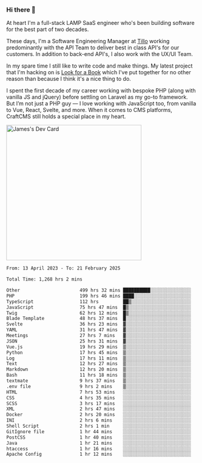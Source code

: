 ### Hi there 👋

<!--
**JamesNock/JamesNock** is a ✨ _special_ ✨ repository because its `README.md` (this file) appears on your GitHub profile.

Here are some ideas to get you started:

- 🔭 I’m currently working on ...
- 🌱 I’m currently learning ...
- 👯 I’m looking to collaborate on ...
- 🤔 I’m looking for help with ...
- 💬 Ask me about ...
- 📫 How to reach me: ...
- 😄 Pronouns: ...
- ⚡ Fun fact: ...
-->
At heart I'm a full-stack LAMP SaaS engineer who's been building software for the best part of two decades.

These days, I'm a Software Engineering Manager at [Tillo](https://www.tillo.io/) working predominantly with the API Team to deliver best in class API's for our customers. In addition to back-end API's, I also work with the UX/UI Team.

In my spare time I still like to write code and make things. My latest project that I'm hacking on is [Look for a Book](https://www.lookforabook.co.uk/) which I've put together for no other reason than because I think it's a nice thing to do.

I spent the first decade of my career working with bespoke PHP (along with vanilla JS and jQuery) before settling on Laravel as my go-to framework. But I’m not just a PHP guy — I love working with JavaScript too, from vanilla to Vue, React, Svelte, and more. When it comes to CMS platforms, CraftCMS still holds a special place in my heart.

<a href="https://app.daily.dev/h2onock"><img src="https://api.daily.dev/devcards/v2/XQraFlxE3JPWOlcSuOB2K.png?type=default&r=18u" width="356" alt="James's Dev Card"/></a>

<!--START_SECTION:waka-->

```txt
From: 13 April 2023 - To: 21 February 2025

Total Time: 1,268 hrs 2 mins

Other                      499 hrs 32 mins ██████████░░░░░░░░░░░░░░░   39.40 %
PHP                        199 hrs 46 mins ████░░░░░░░░░░░░░░░░░░░░░   15.75 %
TypeScript                 112 hrs         ██▒░░░░░░░░░░░░░░░░░░░░░░   08.83 %
JavaScript                 75 hrs 47 mins  █▒░░░░░░░░░░░░░░░░░░░░░░░   05.98 %
Twig                       62 hrs 12 mins  █▒░░░░░░░░░░░░░░░░░░░░░░░   04.91 %
Blade Template             48 hrs 37 mins  █░░░░░░░░░░░░░░░░░░░░░░░░   03.83 %
Svelte                     36 hrs 23 mins  ▓░░░░░░░░░░░░░░░░░░░░░░░░   02.87 %
YAML                       31 hrs 47 mins  ▓░░░░░░░░░░░░░░░░░░░░░░░░   02.51 %
Meetings                   27 hrs 7 mins   ▓░░░░░░░░░░░░░░░░░░░░░░░░   02.14 %
JSON                       25 hrs 31 mins  ▓░░░░░░░░░░░░░░░░░░░░░░░░   02.01 %
Vue.js                     19 hrs 29 mins  ▒░░░░░░░░░░░░░░░░░░░░░░░░   01.54 %
Python                     17 hrs 45 mins  ▒░░░░░░░░░░░░░░░░░░░░░░░░   01.40 %
Log                        17 hrs 11 mins  ▒░░░░░░░░░░░░░░░░░░░░░░░░   01.36 %
Text                       12 hrs 27 mins  ▒░░░░░░░░░░░░░░░░░░░░░░░░   00.98 %
Markdown                   12 hrs 20 mins  ▒░░░░░░░░░░░░░░░░░░░░░░░░   00.97 %
Bash                       11 hrs 18 mins  ▒░░░░░░░░░░░░░░░░░░░░░░░░   00.89 %
textmate                   9 hrs 37 mins   ▒░░░░░░░░░░░░░░░░░░░░░░░░   00.76 %
.env file                  9 hrs 2 mins    ▒░░░░░░░░░░░░░░░░░░░░░░░░   00.71 %
HTML                       7 hrs 53 mins   ░░░░░░░░░░░░░░░░░░░░░░░░░   00.62 %
CSS                        4 hrs 35 mins   ░░░░░░░░░░░░░░░░░░░░░░░░░   00.36 %
SCSS                       3 hrs 17 mins   ░░░░░░░░░░░░░░░░░░░░░░░░░   00.26 %
XML                        2 hrs 47 mins   ░░░░░░░░░░░░░░░░░░░░░░░░░   00.22 %
Docker                     2 hrs 20 mins   ░░░░░░░░░░░░░░░░░░░░░░░░░   00.18 %
INI                        2 hrs 6 mins    ░░░░░░░░░░░░░░░░░░░░░░░░░   00.17 %
Shell Script               2 hrs 1 min     ░░░░░░░░░░░░░░░░░░░░░░░░░   00.16 %
GitIgnore file             1 hr 44 mins    ░░░░░░░░░░░░░░░░░░░░░░░░░   00.14 %
PostCSS                    1 hr 40 mins    ░░░░░░░░░░░░░░░░░░░░░░░░░   00.13 %
Java                       1 hr 21 mins    ░░░░░░░░░░░░░░░░░░░░░░░░░   00.11 %
htaccess                   1 hr 16 mins    ░░░░░░░░░░░░░░░░░░░░░░░░░   00.10 %
Apache Config              1 hr 12 mins    ░░░░░░░░░░░░░░░░░░░░░░░░░   00.09 %
```

<!--END_SECTION:waka-->
